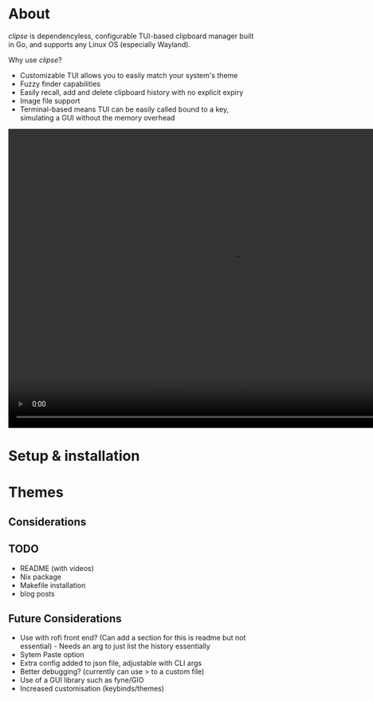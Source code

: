 # About 
*clipse* is dependencyless, configurable TUI-based clipboard manager built in Go, and supports any Linux OS (especially Wayland). 

Why use *clipse*?
- Customizable TUI allows you to easily match your system's theme
- Fuzzy finder capabilities
- Easily recall, add and delete clipboard history with no explicit expiry
- Image file support
- Terminal-based means TUI can be easily called bound to a key, simulating a GUI without the memory overhead   

<div style="text-align: center;">
  <video width="900" height="600" controls allowfullscreen>
    <source src="resources/demo.mp4" type="video/mp4">
    Your browser does not support the video tag.
  </video>
</div>

# Setup & installation

# Themes

## Considerations

## TODO
- README (with videos)
- Nix package
- Makefile installation
- blog posts

## Future Considerations
- Use with rofi front end? (Can add a section for this is readme but not essential) - Needs an arg to just list the history essentially 
- Sytem Paste option
- Extra config added to json file, adjustable with CLI args
- Better debugging? (currently can use > to a custom file)
- Use of a GUI library such as fyne/GIO
- Increased customisation (keybinds/themes)